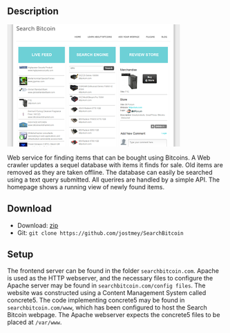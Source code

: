 ## Description

![alt text](screenshot.png "Screenshot of homepage.")

Web service for finding items that can be bought using Bitcoins. A Web crawler updates a sequel database with items it finds for sale. Old items are removed as they are taken offline. The database can easily be searched using a text query submitted. All querires are handled by a simple API. The homepage shows a running view of newly found items. 

## Download

* Download: [zip](https://github.com/jostmey/SearchBitcoin/zipball/master)
* Git: `git clone https://github.com/jostmey/SearchBitcoin`

## Setup

The frontend server can be found in the folder `searchbitcoin.com`. Apache is used as the HTTP webserver, and the necessary files to configure the Apache server may be found in `searchbitcoin.com/config files`. The website was constructed using a Content Management System called concrete5. The code implementing concrete5 may be found in `searchbitcoin.com/www`, which has been configured to host the Search Bitcoin webpage. The Apache webserver expects the concrete5 files to be placed at `/var/www`.
